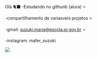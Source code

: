  Olá 🐈‍⬛ 
-Estudando no githunb (alura) ⭐

-compartilhamento de variasveis projetos ⭐

-gmail: suzuki.maria@escola.pr.gov.br ⭐

-instagram: mafer_suzuki

![](https://media.tenor.com/olr0tUuWI7gAAAAj/cuh-cat.gif)
